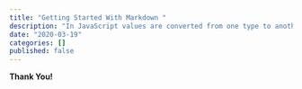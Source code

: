 ```yaml
---
title: "Getting Started With Markdown "
description: "In JavaScript values are converted from one type to another. Many a times it is done by the language itself and is called implicit type…"
date: "2020-03-19"
categories: []
published: false
---
```




**Thank You!**
